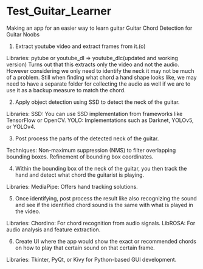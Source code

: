 # Test_Guitar_Learner
Making an app for an easier way to learn guitar
Guitar Chord Detection for Guitar Noobs

1. Extract youtube video and extract frames from it.(o)

Libraries: pytube or youtube_dl => youtube_dlc(updated and working version)
Turns out that this extracts only the video and not the audio. However considering
we only need to identify the neck it may not be much of a problem.
Still when finding what chord a hand shape looks like, we may need to
have a separate folder for collecting the audio as well if we are to use it
as a backup measure to match the chord.

2. Apply object detection using SSD to detect the neck of the guitar.

Libraries:
SSD: You can use SSD implementation from frameworks like TensorFlow or OpenCV.
YOLO: Implementations such as Darknet, YOLOv5, or YOLOv4.

3. Post process the parts of the detected neck of the guitar.

Techniques:
Non-maximum suppression (NMS) to filter overlapping bounding boxes.
Refinement of bounding box coordinates.

4. Within the bounding box of the neck of the guitar, you then track the hand 
and detect what chord the guitarist is playing.

Libraries:
MediaPipe: Offers hand tracking solutions.

5. Once identifying, post process the result like also recognizing the sound and see
if the identified chord sound is the same with what is played in the video.

Libraries:
Chordino: For chord recognition from audio signals.
LibROSA: For audio analysis and feature extraction.

6. Create UI where the app would show the exact or recommended chords on how to
play that certain sound on that certain frame.

Libraries:
Tkinter, PyQt, or Kivy for Python-based GUI development.
